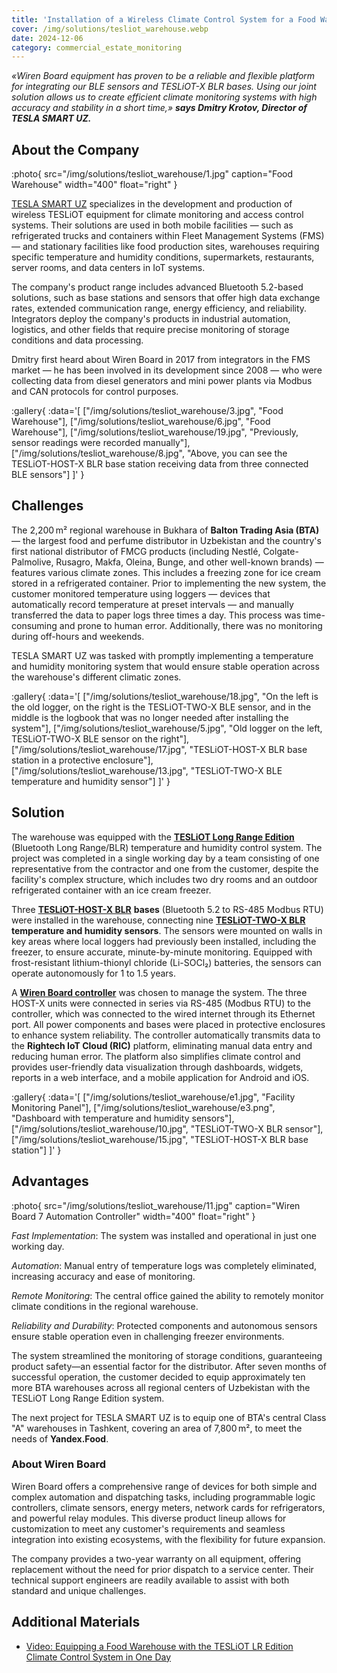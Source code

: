 ```yaml
---
title: 'Installation of a Wireless Climate Control System for a Food Warehouse in One Day'
cover: /img/solutions/tesliot_warehouse.webp
date: 2024-12-06
category: commercial_estate_monitoring
---
```


_«Wiren Board equipment has proven to be a reliable and flexible platform for integrating our BLE sensors and TESLiOT-X BLR bases. Using our joint solution allows us to create efficient climate monitoring systems with high accuracy and stability in a short time,» **says Dmitry Krotov, Director of TESLA SMART UZ.**_

## About the Company

:photo{
    src="/img/solutions/tesliot_warehouse/1.jpg"
    caption="Food Warehouse"
    width="400"
    float="right"
}

[TESLA SMART UZ](https://www.tesliot.com/en) specializes in the development and production of wireless TESLiOT equipment for climate monitoring and access control systems. Their solutions are used in both mobile facilities — such as refrigerated trucks and containers within Fleet Management Systems (FMS) — and stationary facilities like food production sites, warehouses requiring specific temperature and humidity conditions, supermarkets, restaurants, server rooms, and data centers in IoT systems.

The company's product range includes advanced Bluetooth 5.2-based solutions, such as base stations and sensors that offer high data exchange rates, extended communication range, energy efficiency, and reliability. Integrators deploy the company's products in industrial automation, logistics, and other fields that require precise monitoring of storage conditions and data processing.

Dmitry first heard about Wiren Board in 2017 from integrators in the FMS market — he has been involved in its development since 2008 — who were collecting data from diesel generators and mini power plants via Modbus and CAN protocols for control purposes.

:gallery{
    :data='[
        ["/img/solutions/tesliot_warehouse/3.jpg", "Food Warehouse"],
        ["/img/solutions/tesliot_warehouse/6.jpg", "Food Warehouse"],
        ["/img/solutions/tesliot_warehouse/19.jpg", "Previously, sensor readings were recorded manually"],
        ["/img/solutions/tesliot_warehouse/8.jpg", "Above, you can see the TESLiOT-HOST-X BLR base station receiving data from three connected BLE sensors"]
    ]'
}


## Challenges

The 2,200 m² regional warehouse in Bukhara of **Balton Trading Asia (BTA)** — the largest food and perfume distributor in Uzbekistan and the country's first national distributor of FMCG products (including Nestlé, Colgate-Palmolive, Rusagro, Makfa, Oleina, Bunge, and other well-known brands) — features various climate zones. This includes a freezing zone for ice cream stored in a refrigerated container. Prior to implementing the new system, the customer monitored temperature using loggers — devices that automatically record temperature at preset intervals — and manually transferred the data to paper logs three times a day. This process was time-consuming and prone to human error. Additionally, there was no monitoring during off-hours and weekends.

TESLA SMART UZ was tasked with promptly implementing a temperature and humidity monitoring system that would ensure stable operation across the warehouse's different climatic zones.

:gallery{
    :data='[
        ["/img/solutions/tesliot_warehouse/18.jpg", "On the left is the old logger, on the right is the TESLiOT-TWO-X BLE sensor, and in the middle is the logbook that was no longer needed after installing the system"],
        ["/img/solutions/tesliot_warehouse/5.jpg", "Old logger on the left, TESLiOT-TWO-X BLE sensor on the right"],
        ["/img/solutions/tesliot_warehouse/17.jpg", "TESLiOT-HOST-X BLR base station in a protective enclosure"],
        ["/img/solutions/tesliot_warehouse/13.jpg", "TESLiOT-TWO-X BLE temperature and humidity sensor"]
    ]'
}

## Solution

The warehouse was equipped with the [**TESLiOT Long Range Edition**](https://www.tesliot.com/en/category/all-products) (Bluetooth Long Range/BLR) temperature and humidity control system. The project was completed in a single working day by a team consisting of one representative from the contractor and one from the customer, despite the facility's complex structure, which includes two dry rooms and an outdoor refrigerated container with an ice cream freezer. 

Three [**TESLiOT-HOST-X BLR**](https://www.tesliot.com/en/category/blr-%D0%BA%D0%BE%D0%BD%D0%B2%D0%B5%D1%80%D1%82%D0%B5%D1%80-tesliot-x) **bases** (Bluetooth 5.2 to RS-485 Modbus RTU) were installed in the warehouse, connecting nine [**TESLiOT-TWO-X BLR**](https://www.tesliot.com/en/category/%D0%BB%D0%B8%D0%BD%D0%B5%D0%B9%D0%BA%D0%B0-two-x) **temperature and humidity sensors**. The sensors were mounted on walls in key areas where local loggers had previously been installed, including the freezer, to ensure accurate, minute-by-minute monitoring. Equipped with frost-resistant lithium-thionyl chloride (Li-SOCl₂) batteries, the sensors can operate autonomously for 1 to 1.5 years. 

A [**Wiren Board controller**](https://wirenboard.com/en/catalog/kontrollery/) was chosen to manage the system. The three HOST-X units were connected in series via RS-485 (Modbus RTU) to the controller, which was connected to the wired internet through its Ethernet port. All power components and bases were placed in protective enclosures to enhance system reliability. The controller automatically transmits data to the **Rightech IoT Cloud (RIC)** platform, eliminating manual data entry and reducing human error. The platform also simplifies climate control and provides user-friendly data visualization through dashboards, widgets, reports in a web interface, and a mobile application for Android and iOS.

:gallery{
    :data='[
        ["/img/solutions/tesliot_warehouse/e1.jpg", "Facility Monitoring Panel"],
        ["/img/solutions/tesliot_warehouse/e3.png", "Dashboard with temperature and humidity sensors"],
        ["/img/solutions/tesliot_warehouse/10.jpg", "TESLiOT-TWO-X BLR sensor"],
        ["/img/solutions/tesliot_warehouse/15.jpg", "TESLiOT-HOST-X BLR base station"]
    ]'
}

## Advantages

:photo{
    src="/img/solutions/tesliot_warehouse/11.jpg"
    caption="Wiren Board 7 Automation Controller"
    width="400"
    float="right"
}

_Fast Implementation_: The system was installed and operational in just one working day.

_Automation_: Manual entry of temperature logs was completely eliminated, increasing accuracy and ease of monitoring.

_Remote Monitoring_: The central office gained the ability to remotely monitor climate conditions in the regional warehouse.

_Reliability and Durability_: Protected components and autonomous sensors ensure stable operation even in challenging freezer environments.

The system streamlined the monitoring of storage conditions, guaranteeing product safety—an essential factor for the distributor. After seven months of successful operation, the customer decided to equip approximately ten more BTA warehouses across all regional centers of Uzbekistan with the TESLiOT Long Range Edition system.

The next project for TESLA SMART UZ is to equip one of BTA's central Class "A" warehouses in Tashkent, covering an area of 7,800 m², to meet the needs of **Yandex.Food**.

### About Wiren Board
 
Wiren Board offers a comprehensive range of devices for both simple and complex automation and dispatching tasks, including programmable logic controllers, climate sensors, energy meters, network cards for refrigerators, and powerful relay modules. This diverse product lineup allows for customization to meet any customer's requirements and seamless integration into existing ecosystems, with the flexibility for future expansion.

The company provides a two-year warranty on all equipment, offering replacement without the need for prior dispatch to a service center. Their technical support engineers are readily available to assist with both standard and unique challenges.


## Additional Materials

- [Video: Equipping a Food Warehouse with the TESLiOT LR Edition Climate Control System in One Day](https://www.youtube.com/watch?v=0-2IRnvj5rE)

